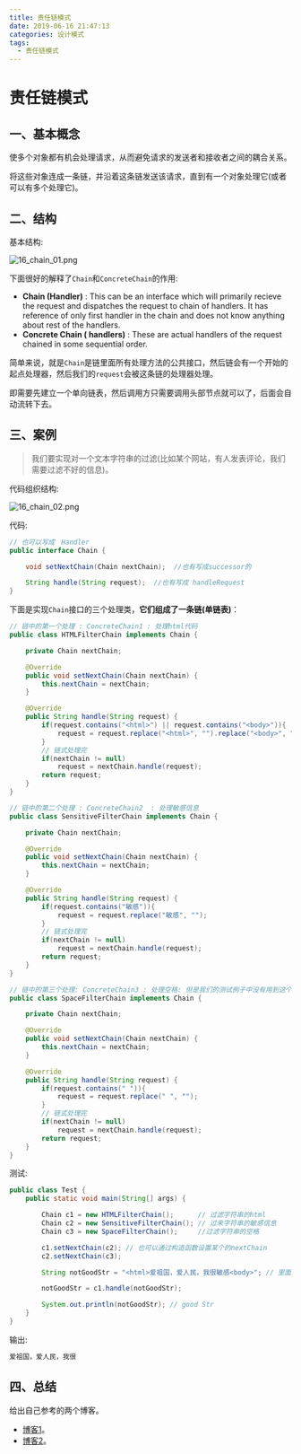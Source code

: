 ```yaml
---
title: 责任链模式
date: 2019-06-16 21:47:13
categories: 设计模式
tags:
  - 责任链模式
---
```


# 责任链模式


## 一、基本概念

使多个对象都有机会处理请求，从而避免请求的发送者和接收者之间的耦合关系。

将这些对象连成一条链，并沿着这条链发送该请求，直到有一个对象处理它(或者可以有多个处理它)。

## 二、结构

基本结构:

![16_chain_01.png](http://psxfdx6gr.bkt.clouddn.com/16_chain_01.png)

下面很好的解释了`Chain`和`ConcreteChain`的作用:

- **Chain (Handler)** : This can be an interface which will primarily recieve the request and dispatches the request to chain of handlers. It has reference of only first handler in the chain and does not know anything about rest of the handlers.
- **Concrete Chain ( handlers)** : These are actual handlers of the request chained in some sequential order.

简单来说，就是`Chain`是链里面所有处理方法的公共接口，然后链会有一个开始的起点处理器，然后我们的`request`会被这条链的处理器处理。

即需要先建立一个单向链表，然后调用方只需要调用头部节点就可以了，后面会自动流转下去。

## 三、案例

> 我们要实现对一个文本字符串的过滤(比如某个网站，有人发表评论，我们需要过滤不好的信息)。

代码组织结构:

![16_chain_02.png](http://psxfdx6gr.bkt.clouddn.com/16_chain_02.png)

代码:

```java
// 也可以写成　Handler
public interface Chain {

    void setNextChain(Chain nextChain);  //也有写成successor的

    String handle(String request);  //也有写成 handleRequest
}
```

下面是实现`Chain`接口的三个处理类，**它们组成了一条链(单链表)**：

```java
// 链中的第一个处理 : ConcreteChain1 : 处理html代码
public class HTMLFilterChain implements Chain {

    private Chain nextChain;

    @Override
    public void setNextChain(Chain nextChain) {
        this.nextChain = nextChain;
    }

    @Override
    public String handle(String request) {
        if(request.contains("<html>") || request.contains("<body>")){
            request = request.replace("<html>", "").replace("<body>", "");
        }
        // 链式处理完
        if(nextChain != null)
            request = nextChain.handle(request);
        return request;
    }
}
```

```java
// 链中的第二个处理 : ConcreteChain2  : 处理敏感信息
public class SensitiveFilterChain implements Chain {

    private Chain nextChain;

    @Override
    public void setNextChain(Chain nextChain) {
        this.nextChain = nextChain;
    }

    @Override
    public String handle(String request) {
        if(request.contains("敏感")){
            request = request.replace("敏感", "");
        }
        // 链式处理完
        if(nextChain != null)
            request = nextChain.handle(request);
        return request;
    }
}
```

```java
// 链中的第三个处理: ConcreteChain3 : 处理空格: 但是我们的测试例子中没有用到这个
public class SpaceFilterChain implements Chain {

    private Chain nextChain;

    @Override
    public void setNextChain(Chain nextChain) {
        this.nextChain = nextChain;
    }

    @Override
    public String handle(String request) {
        if(request.contains(" ")){
            request = request.replace(" ", "");
        }
        // 链式处理完
        if(nextChain != null)
            request = nextChain.handle(request);
        return request;
    }
}
```

测试:

```java
public class Test {
    public static void main(String[] args) {

        Chain c1 = new HTMLFilterChain();      // 过滤字符串的html
        Chain c2 = new SensitiveFilterChain(); // 过来字符串的敏感信息
        Chain c3 = new SpaceFilterChain();     //过滤字符串的空格

        c1.setNextChain(c2); // 也可以通过构造函数设置某个的nextChain
        c2.setNextChain(c3);

        String notGoodStr = "<html>爱祖国，爱人民，我很敏感<body>"; // 里面有html和敏感信息要去除(没有空格)

        notGoodStr = c1.handle(notGoodStr);

        System.out.println(notGoodStr); // good Str
    }
}
```

输出:

```java
爱祖国，爱人民，我很
```

## 四、总结

给出自己参考的两个博客。

* [博客1](http://www.newthinktank.com/2012/10/chain-of-responsibility-design-pattern-tutorial/)。
* [博客2](https://www.geeksforgeeks.org/chain-responsibility-design-pattern/)。